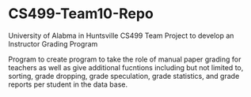 # CS499-Team10-Repo
University of Alabma in Huntsville CS499 Team Project to develop an Instructor Grading Program

Program to create program to take the role of manual paper grading for teachers as well as give additional fucntions including
but not limited to, sorting, grade dropping, grade speculation, grade statistics, and grade reports per student in the data base.
